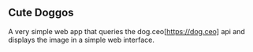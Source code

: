 ## Cute Doggos

A very simple web app that queries the dog.ceo[https://dog.ceo] api and displays the image in a simple web interface.

